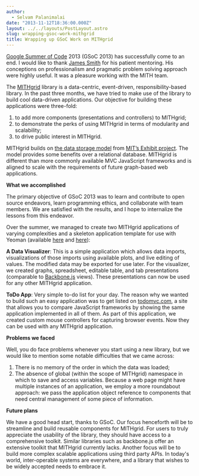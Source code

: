 ```yaml
---
author:
  - Selvam Palanimalai
date: "2013-11-12T18:36:00.000Z"
layout: ../../layouts/PostLayout.astro
slug: wrapping-gsoc-work-mithgrid
title: Wrapping up GSoC Work on MITHgrid
---
```


[Google Summer of Code](https://developers.google.com/open-source/soc/?csw=1) 2013 (GSoC 2013) has successfully come to an end. I would like to thank [James Smith](http://mith.umd.edu/people/person/james-smith/) for his patient mentoring. His conceptions on professionalism and pragmatic problem solving approach were highly useful. It was a pleasure working with the MITH team.

The [MITHgrid](http://mith.umd.edu/mithgrid-demonstration-development/) library is a data-centric, event-driven, responsibility-based library. In the past three months, we have tried to make use of the library to build cool data-driven applications. Our objective for building these applications were three-fold:

1. to add more components (presentations and controllers) to MITHgrid;
2. to demonstrate the perks of using MITHgrid in terms of modularity and scalability;
3. to drive public interest in MITHgrid.

MITHgrid builds on [the data storage model](http://web.archive.org/web/20131112221650/http://simile.mit.edu/wiki/Exhibit/Understanding_Exhibit_Database) from [MIT’s Exhibit project](http://simile-widgets.org/exhibit/). The model provides some benefits over a relational database. MITHgrid is different than more commonly available MVC JavaScript frameworks and is aligned to scale with the requirements of future graph-based web applications.

**What we accomplished**

The primary objective of GSoC 2013 was to learn and contribute to open source endeavors, learn programming ethics, and collaborate with team members. We are satisfied with the results, and I hope to internalize the lessons from this endeavor.

Over the summer, we managed to create two MITHgrid applications of varying complexities and a skeleton application template for use with Yeoman (available [here](https://github.com/selvam1991/mithgrid-demos/tree/master/demo) and [here](https://github.com/selvam1991/generator-mithgrid)):

**A Data Visualizer**: This is a simple application which allows data imports, visualizations of those imports using available plots, and live editing of values. The modified data may be exported for use later. For the visualizer, we created graphs, spreadsheet, editable table, and tab presentations (comparable to [Backbone.js](http://backbonejs.org/) views). These presentations can now be used for any other MITHgrid application.

**ToDo App**: Very simple to-do list for your day. The reason why we wanted to build such an easy application was to get listed on [todomvc.com](http://todomvc.com/), a site that allows you to compare JavaScript frameworks by showing the same application implemented in all of them. As part of this application, we created custom mouse controllers for capturing browser events. Now they can be used with any MITHgrid application.

**Problems we faced**

Well, you do face problems whenever you start using a new library, but we would like to mention some notable difficulties that we came across:

1. There is no memory of the order in which the data was loaded;
2. The absence of global (within the scope of MITHgrid) namespace in which to save and access variables. Because a web page might have multiple instances of an application, we employ a more roundabout approach: we pass the application object reference to components that need central management of some piece of information.

**Future plans**

We have a good head start, thanks to GSoC. Our focus henceforth will be to streamline and build reusable components for MITHgrid. For users to truly appreciate the usability of the library, they should have access to a comprehensive toolkit. Similar libraries such as backbone.js offer an extensive toolkit that MITHgrid currently lacks. Another focus will be to build more complex scalable applications using third party APIs. In today's world, inter-operable systems are everywhere, and a library that wishes to be widely accepted needs to embrace it.
